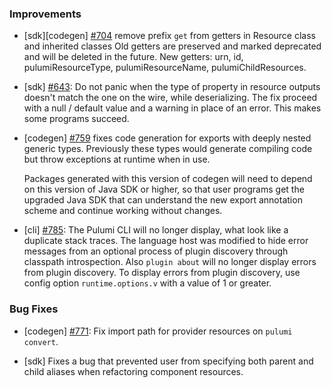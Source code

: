 ### Improvements

- [sdk][codegen] [#704](https://github.com/pulumi/pulumi-java/pull/704)
  remove prefix `get` from getters in Resource class and inherited classes
  Old getters are preserved and marked deprecated and will be deleted in the future.
  New getters: urn, id, pulumiResourceType, pulumiResourceName, pulumiChildResources.

- [sdk] [#643](https://github.com/pulumi/pulumi-java/issues/643):
  Do not panic when the type of property in resource outputs doesn't match
  the one on the wire, while deserializing.
  The fix proceed with a null / default value and a warning in place of an error.
  This makes some programs succeed.

- [codegen] [#759](https://github.com/pulumi/pulumi-java/pull/759)
  fixes code generation for exports with deeply nested generic types.
  Previously these types would generate compiling code but throw
  exceptions at runtime when in use.

  Packages generated with this version of codegen will need to depend
  on this version of Java SDK or higher, so that user programs get the
  upgraded Java SDK that can understand the new export annotation
  scheme and continue working without changes.

- [cli] [#785](https://github.com/pulumi/pulumi-java/issues/785):
  The Pulumi CLI will no longer display, what look like a duplicate stack traces.
  The language host was modified to hide error messages from an optional process
  of plugin discovery through classpath introspection.
  Also `plugin about` will no longer display errors from plugin discovery.
  To display errors from plugin discovery, use config option `runtime.options.v`
  with a value of 1 or greater.


### Bug Fixes

- [codegen] [#771](https://github.com/pulumi/pulumi-java/issues/771):
  Fix import path for provider resources on `pulumi convert`.

- [sdk] Fixes a bug that prevented user from specifying both parent
  and child aliases when refactoring component resources.
